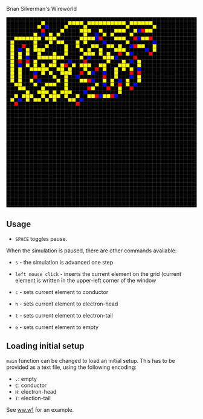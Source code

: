Brian Silverman's Wireworld

![](screenshot.png)

## Usage

- `SPACE` toggles pause.

When the simulation is paused, there are other commands available:

- `s` - the simulation is advanced one step

- `left mouse click` - inserts the current element on the grid
  (current element is written in the upper-left corner of the window

- `c` - sets current element to conductor

- `h` - sets current element to electron-head

- `t` - sets current element to electron-tail

- `e` - sets current element to empty

## Loading initial setup

`main` function can be changed to load an initial setup.
This has to be provided as a text file, using the following encoding:

-  `.`: empty
-  `C`: conductor
-  `H`: electron-head
-  `T`: election-tail

See [ww.w1]() for an example.
